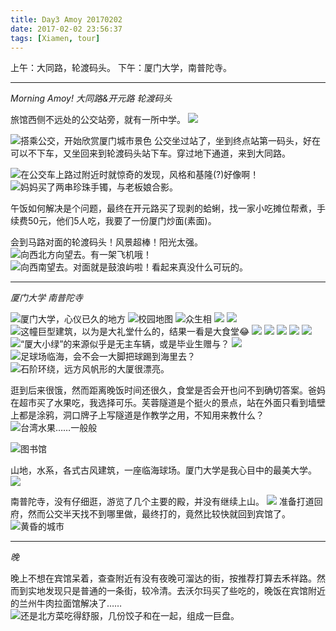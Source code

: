 ```yaml
---
title: Day3 Amoy 20170202
date: 2017-02-02 23:56:37
tags: [Xiamen, tour]
---
```

上午：大同路，轮渡码头。
下午：厦门大学，南普陀寺。

---
_Morning Amoy! 大同路&开元路 轮渡码头_

旅馆西侧不远处的公交站旁，就有一所中学。
![](https://github.com/veslam/ImagesForBlog/raw/master/res/20170202_01_Xiamen.jpg)

![搭乘公交，开始欣赏厦门城市景色](https://github.com/veslam/ImagesForBlog/raw/master/res/20170202_02_Xiamen.jpg)
公交坐过站了，坐到终点站第一码头，好在可以不下车，又坐回来到轮渡码头站下车。穿过地下通道，来到大同路。

![在公交车上路过附近时就惊奇的发现，风格和基隆(?)好像啊！](https://github.com/veslam/ImagesForBlog/raw/master/res/20170202_03_Xiamen.jpg)
![妈妈买了两串珍珠手镯，与老板娘合影。](https://github.com/veslam/ImagesForBlog/raw/master/res/20170202_04_Xiamen.jpg)

午饭如何解决是个问题，最终在开元路买了现剥的蛤蜊，找一家小吃摊位帮煮，手续费50元，他们5人吃，我要了一份厦门炒面(素面)。

会到马路对面的轮渡码头！风景超棒！阳光太强。
![向西北方向望去。有一架飞机哦！](https://github.com/veslam/ImagesForBlog/raw/master/res/20170202_05_Xiamen.png)
![向西南望去。对面就是鼓浪屿啦！看起来真没什么可玩的。](https://github.com/veslam/ImagesForBlog/raw/master/res/20170202_06_Xiamen.png)

---
_厦门大学 南普陀寺_

![厦门大学，心仪已久的地方](https://github.com/veslam/ImagesForBlog/raw/master/res/20170202_07_Xiamen.jpg)
![校园地图](https://github.com/veslam/ImagesForBlog/raw/master/res/20170202_08_Xiamen.png)
![众生相](https://github.com/veslam/ImagesForBlog/raw/master/res/20170202_09_Xiamen.png)
![](https://github.com/veslam/ImagesForBlog/raw/master/res/20170202_10_Xiamen.jpg)
![](https://github.com/veslam/ImagesForBlog/raw/master/res/20170202_11_Xiamen.jpg)
![这幢巨型建筑，以为是大礼堂什么的，结果一看是大食堂😂](https://github.com/veslam/ImagesForBlog/raw/master/res/20170202_12_Xiamen.png)
![](https://github.com/veslam/ImagesForBlog/raw/master/res/20170202_13_Xiamen.png)
![](https://github.com/veslam/ImagesForBlog/raw/master/res/20170202_14_Xiamen.png)
![](https://github.com/veslam/ImagesForBlog/raw/master/res/20170202_15_Xiamen.jpg)
![](https://github.com/veslam/ImagesForBlog/raw/master/res/20170202_16_Xiamen.png)
![](https://github.com/veslam/ImagesForBlog/raw/master/res/20170202_17_Xiamen.jpg)
![“厦大小绿”的来源似乎是无主车辆，或是毕业生赠与？](https://github.com/veslam/ImagesForBlog/raw/master/res/20170202_18_Xiamen.jpg)
![](https://github.com/veslam/ImagesForBlog/raw/master/res/20170202_19_Xiamen.png)
![足球场临海，会不会一大脚把球踢到海里去？](https://github.com/veslam/ImagesForBlog/raw/master/res/20170202_20_Xiamen.png)
![石阶环绕，远方风帆形的大厦很漂亮。](https://github.com/veslam/ImagesForBlog/raw/master/res/20170202_21_Xiamen.jpg)

逛到后来很饿，然而距离晚饭时间还很久，食堂是否会开也问不到确切答案。爸妈在超市买了水果吃，我选择可乐。芙蓉隧道是个挺火的景点，站在外面只看到墙壁上都是涂鸦，洞口牌子上写隧道是作教学之用，不知用来教什么？
![台湾水果……一般般](https://github.com/veslam/ImagesForBlog/raw/master/res/20170202_22_Xiamen.jpg)

![图书馆](https://github.com/veslam/ImagesForBlog/raw/master/res/20170202_23_Xiamen.png)

山地，水系，各式古风建筑，一座临海球场。厦门大学是我心目中的最美大学。
![](https://github.com/veslam/ImagesForBlog/raw/master/res/20170202_24_Xiamen.jpg)

南普陀寺，没有仔细逛，游览了几个主要的殿，并没有继续上山。
![](https://github.com/veslam/ImagesForBlog/raw/master/res/20170202_25_Xiamen.png)
准备打道回府，然而公交半天找不到哪里做，最终打的，竟然比较快就回到宾馆了。
![黄昏的城市](https://github.com/veslam/ImagesForBlog/raw/master/res/20170202_26_Xiamen.png)

---
_晚_

晚上不想在宾馆呆着，查查附近有没有夜晚可溜达的街，按推荐打算去禾祥路。然而到实地发现只是普通的一条街，较冷清。去沃尔玛买了些吃的，晚饭在宾馆附近的兰州牛肉拉面馆解决了……
![还是北方菜吃得舒服，几份饺子和在一起，组成一巨盘。](https://github.com/veslam/ImagesForBlog/raw/master/res/20170202_27_Xiamen.jpg)

